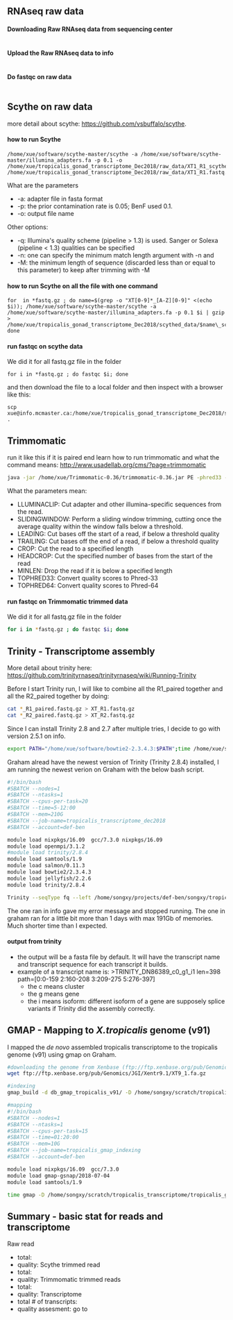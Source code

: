 
## RNAseq raw data
#### Downloading Raw RNAseq data from sequencing center
```
```
#### Upload the Raw RNAseq data to info
```
```
#### Do fastqc on raw data
```
```

## Scythe on raw data
more detail about scythe: https://github.com/vsbuffalo/scythe. 

#### how to run Scythe
```
/home/xue/software/scythe-master/scythe -a /home/xue/software/scythe-master/illumina_adapters.fa -p 0.1 -o /home/xue/tropicalis_gonad_transcriptome_Dec2018/raw_data/XT1_R1_scythe.fastq.gz /home/xue/tropicalis_gonad_transcriptome_Dec2018/raw_data/XT1_R1.fastq.gz
```
What are the parameters
- -a: adapter file in fasta format
- -p: the prior contamination rate is 0.05; BenF used 0.1.
- -o: output file name

Other options:
- -q: Illumina's quality scheme (pipeline > 1.3) is used. Sanger or Solexa (pipeline < 1.3) qualities can be specified
- -n: one can specify the minimum match length argument with -n <integer> and 
- -M: the minimum length of sequence (discarded less than or equal to this parameter) to keep after trimming with -M <integer>

#### how to run Scythe on all the file with one command
```
for  in *fastq.gz ; do name=$(grep -o "XT[0-9]*_[A-Z][0-9]" <(echo $i)); /home/xue/software/scythe-master/scythe -a /home/xue/software/scythe-master/illumina_adapters.fa -p 0.1 $i | gzip > /home/xue/tropicalis_gonad_transcriptome_Dec2018/scythed_data/$name\_scythe.fastq.gz; done
```
#### run fastqc on scythe data
We did it for all fastq.gz file in the folder
```
for i in *fastq.gz ; do fastqc $i; done
```

and then download the file to a local folder and then inspect with a browser like this:

```
scp xue@info.mcmaster.ca:/home/xue/tropicalis_gonad_transcriptome_Dec2018/scythed_data/*html .
```

## Trimmomatic
run it like this if it is paired end
learn how to run trimmomatic and what the command means: http://www.usadellab.org/cms/?page=trimmomatic

```bash
java -jar /home/xue/Trimmomatic-0.36/trimmomatic-0.36.jar PE -phred33 -trimlog trim_out.txt /home/xue/transcriptome_data/Sample_BenEvansBJE3909cDNA_Library/BenEvansBJE3909cDNA_Library_GTGAAA_L004_R1_001.fastq.gz /home/xue/transcriptome_data/Sample_BenEvansBJE3909cDNA_Library/BenEvansBJE3909cDNA_Library_GTGAAA_L004_R2_001.fastq.gz /home/xue/transcriptome_data/BJE3909_tropicalis_trimmed_data/BenEvansBJE3909cDNA_Library_GTGAAA_L004_R1_001_paired.fastq.gz /home/xue/transcriptome_data/BJE3909_tropicalis_trimmed_data/BenEvansBJE3909cDNA_Library_GTGAAA_L004_R1_001_single.fastq.gz /home/xue/transcriptome_data/BJE3909_tropicalis_trimmed_data/BenEvansBJE3909cDNA_Library_GTGAAA_L004_R2_001_paired.fastq.gz /home/xue/transcriptome_data/BJE3909_tropicalis_trimmed_data/BenEvansBJE3909cDNA_Library_GTGAAA_L004_R2_001_single.fastq.gz ILLUMINACLIP:/home/xue/Trimmomatic-0.36/adapters/TruSeq2-PE.fa:2:30:10 SLIDINGWINDOW:4:15 MINLEN:36
```
What the parameters mean:
- LLUMINACLIP: Cut adapter and other illumina-specific sequences from the read.
- SLIDINGWINDOW: Perform a sliding window trimming, cutting once the average quality within the window falls below a threshold.
- LEADING: Cut bases off the start of a read, if below a threshold quality
- TRAILING: Cut bases off the end of a read, if below a threshold quality
- CROP: Cut the read to a specified length
- HEADCROP: Cut the specified number of bases from the start of the read
- MINLEN: Drop the read if it is below a specified length
- TOPHRED33: Convert quality scores to Phred-33
- TOPHRED64: Convert quality scores to Phred-64

#### run fastqc on Trimmomatic trimmed data
We did it for all fastq.gz file in the folder
```bash
for i in *fastq.gz ; do fastqc $i; done
```


## Trinity - Transcriptome assembly
More detail about trinity here: https://github.com/trinityrnaseq/trinityrnaseq/wiki/Running-Trinity

Before I start Trinity run, I will like to combine all the R1_paired together and all the R2_paired together by doing:
```bash
cat *_R1_paired.fastq.gz > XT_R1.fastq.gz
cat *_R2_paired.fastq.gz > XT_R2.fastq.gz
```

Since I can install Trinity 2.8 and 2.7 after multiple tries, I decide to go with version 2.5.1 on info. 
```bash
export PATH="/home/xue/software/bowtie2-2.3.4.3:$PATH";time /home/xue/software/trinityrnaseq-Trinity-v2.5.1/Trinity --seqType fq  --left /home/xue/tropicalis_gonad_transcriptome_Dec2018/trim/XT_R1.fastq.gz --right /home/xue/tropicalis_gonad_transcriptome_Dec2018/trim/XT_R2.fastq.gz --CPU 20 --inchworm_cpu 6 --full_cleanup --max_memory 200G --min_kmer_cov 2 --output /home/xue/tropicalis_gonad_transcriptome_Dec2018/tropicali_gonad_transcriptome_trinityOut;echo "trinity done in screen tropicalis_gonad on info114"|mail songxy2@mcmaster.ca
```


Graham alread have the newest version of Trinity (Trinity 2.8.4) installed, I am running the newest verion on Graham with the below bash script.
```bash
#!/bin/bash
#SBATCH --nodes=1
#SBATCH --ntasks=1
#SBATCH --cpus-per-task=20
#SBATCH --time=5-12:00
#SBATCH --mem=210G
#SBATCH --job-name=tropicalis_transcriptome_dec2018
#SBATCH --account=def-ben

module load nixpkgs/16.09  gcc/7.3.0 nixpkgs/16.09
module load openmpi/3.1.2
#module load trinity/2.8.4
module load samtools/1.9
module load salmon/0.11.3
module load bowtie2/2.3.4.3
module load jellyfish/2.2.6
module load trinity/2.8.4

Trinity --seqType fq --left /home/songxy/projects/def-ben/songxy/tropicalis_gonad_transcriptome/data/trim/XT_R1.fastq.gz --right /home/songxy/projects/def-ben/songxy/tropicalis_gonad_transcriptome/data/trim/XT_R2.fastq.gz --CPU 20 --full_cleanup --max_memory 200G --min_kmer_cov 2 --include_supertranscripts --output /home/songxy/scratch/tropicalis_transcriptome/tropicalis_transcriptome_trinityOut
```
The one ran in info gave my error message and stopped running. The one in graham ran for a little bit more than 1 days with max 191Gb of memories. Much shorter time than I expected. 

#### output from trinity
- the output will be a fasta file by default. It will have the transcript name and transcript sequence for each transcript it builds.
- example of a transcript name is: >TRINITY_DN86389_c0_g1_i1 len=398 path=[0:0-159 2:160-208 3:209-275 5:276-397]
  - the c means cluster
  - the g means gene
  - the i means isoform: different isoform of a gene are supposely splice variants if Trinity did the assembly correctly.

## GMAP - Mapping to *X.tropicalis* genome (v91)
I mapped the *de novo* assembled tropicalis transcriptome to the tropicalis genome (v91) using gmap on Graham. 
```bash
#downloading the genome from Xenbase (ftp://ftp.xenbase.org/pub/Genomics/JGI/Xentr9.1/) 
wget ftp://ftp.xenbase.org/pub/Genomics/JGI/Xentr9.1/XT9_1.fa.gz

#indexing
gmap_build -d db_gmap_tropicalis_v91/ -D /home/songxy/scratch/tropicalis_transcriptome/tropicalis_genome/db_gmap_tropicalis_v91 -g /home/songxy/scratch/tropicalis_transcriptome/tropicalis_genome/XT9_1.fa.gz

#mapping 
#!/bin/bash
#SBATCH --nodes=1
#SBATCH --ntasks=1
#SBATCH --cpus-per-task=15
#SBATCH --time=01:20:00
#SBATCH --mem=10G
#SBATCH --job-name=tropicalis_gmap_indexing
#SBATCH --account=def-ben

module load nixpkgs/16.09  gcc/7.3.0
module load gmap-gsnap/2018-07-04
module load samtools/1.9

time gmap -D /home/songxy/scratch/tropicalis_transcriptome/tropicalis_genome/db_gmap_tropicalis_v91 -d db_gmap_tropicalis_v91 -A -B 5 -t 15 -f samse /home/songxy/scratch/tropicalis_transcriptome/transcriptome_building/tropicalis_transcriptome_trinityOut.Trinity.SuperTrans.fasta | samtools view -S -b > /home/songxy/scratch/tropicalis_transcriptome/mapping_transcriptome_to_genome/tropicalis_denovoT_tropicalisv91_genome_gmap.bam


```
## Summary - basic stat for reads and transcriptome
Raw read
- total:
- quality:
Scythe trimmed read
- total:
- quality:
Trimmomatic trimmed reads
- total:
- quality:
Transcriptome
- total # of transcripts:
- quality assesment: go to 

